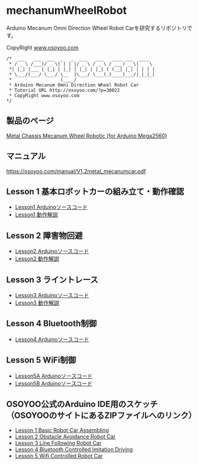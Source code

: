# mechanumWheelRobot

Arduino Mecanum Omni Direction Wheel Robot Carを研究するリポジトリです。

CopyRight www.osoyoo.com

```
/*  ___   ___  ___  _   _  ___   ___   ____ ___  ____  
 * / _ \ /___)/ _ \| | | |/ _ \ / _ \ / ___) _ \|    \ 
 *| |_| |___ | |_| | |_| | |_| | |_| ( (__| |_| | | | |
 * \___/(___/ \___/ \__  |\___/ \___(_)____)___/|_|_|_|
 *                  (____/ 
 * Arduino Mecanum Omni Direction Wheel Robot Car
 * Tutorial URL http://osoyoo.com/?p=30022
 * CopyRight www.osoyoo.com
*/
```

## 製品のページ

[Metal Chassis Mecanum Wheel Robotic (for Arduino Mega2560)](https://osoyoo.com/2019/11/08/omni-direction-mecanum-wheel-robotic-kit-v1/)

## マニュアル

https://osoyoo.com/manual/V1.2metal_mecanumcar.pdf

## Lesson 1 基本ロボットカーの組み立て・動作確認

* [Lesson1 Arduinoソースコード](/Arduino/osoyoo/metal-2560-lesson1-reverse/metal-2560-lesson1-reverse.ino)
* [Lesson1 動作解説](/Hardware/lesson1.md)

## Lesson 2 障害物回避

* [Lesson2 Arduinoソースコード](/Arduino/osoyoo/metal-2560-lesson2-reverse/metal-2560-lesson2-reverse.ino)
* [Lesson2 動作解説](/Hardware/lesson2.md)

## Lesson 3 ライントレース

* [Lesson3 Arduinoソースコード](/Arduino/osoyoo/metal-2560-lesson3-reverse/metal-2560-lesson3-reverse.ino)
* [Lesson3 動作解説](/Hardware/lesson3.md)

## Lesson 4 Bluetooth制御

* [Lesson4 Arduinoソースコード](/Arduino/osoyoo/metal-2560-lesson4-reverse/metal-2560-lesson4-reverse.ino)

## Lesson 5 WiFi制御

* [Lesson5A Arduinoソースコード](/Arduino/osoyoo/metal-2560-lesson5-reverse/metal-2560-lesson5A-reverse/metal-2560-lesson5A-reverse.ino)
* [Lesson5B Arduinoソースコード](/Arduino/osoyoo/metal-2560-lesson5-reverse/metal-2560-lesson5B-reverse/metal-2560-lesson5B-reverse.ino)


## OSOYOO公式のArduino IDE用のスケッチ（OSOYOOのサイトにあるZIPファイルへのリンク）

* [Lesson 1 Basic Robot Car Assembling](http://osoyoo.com/driver/mecanum_metal_chassis/for_mega2560/metal-2560-lesson1-reverse.zip)
* [Lesson 2 Obstacle Avoidance Robot Car](http://osoyoo.com/driver/mecanum_metal_chassis/for_mega2560/metal-2560-lesson2-reverse.zip)
* [Lesson 3 Line Following Robot Car](http://osoyoo.com/driver/mecanum_metal_chassis/for_mega2560/metal-2560-lesson3-reverse.zip)
* [Lesson 4 Bluetooth Controlled Imitation Driving](http://osoyoo.com/driver/mecanum_metal_chassis/for_mega2560/metal-2560-lesson4-reverse.zip)
* [Lesson 5 Wifi Controlled Robot Car](http://osoyoo.com/driver/mecanum_metal_chassis/for_mega2560/metal-2560-lesson5-reverse.zip)
